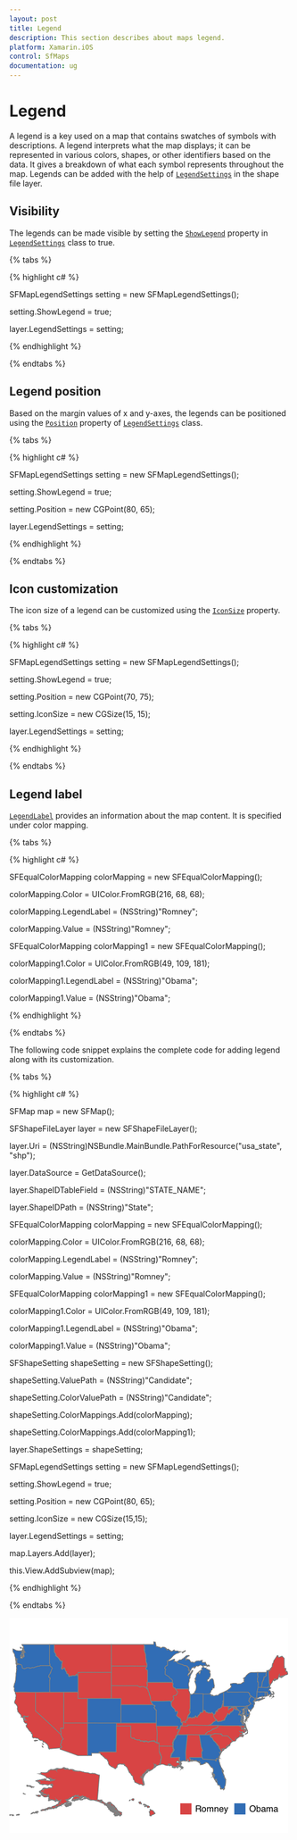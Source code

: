 ```yaml
---
layout: post
title: Legend
description: This section describes about maps legend.
platform: Xamarin.iOS
control: SfMaps
documentation: ug
---
```

# Legend

A legend is a key used on a map that contains swatches of symbols with descriptions. A legend interprets what the map displays; it can be represented in various colors, shapes, or other identifiers based on the data. It gives a breakdown of what each symbol represents throughout the map.
Legends can be added with the help of [`LegendSettings`](https://help.syncfusion.com/cr/cref_files/xamarin-ios/Syncfusion.SfMaps.iOS~Syncfusion.SfMaps.iOS.SFShapeFileLayer~LegendSettings.html) in the shape file layer.

## Visibility

The legends can be made visible by setting the [`ShowLegend`](https://help.syncfusion.com/cr/cref_files/xamarin-ios/Syncfusion.SfMaps.iOS~Syncfusion.SfMaps.iOS.SFMapLegendSettings~ShowLegend.html) property in [`LegendSettings`](https://help.syncfusion.com/cr/cref_files/xamarin-ios/Syncfusion.SfMaps.iOS~Syncfusion.SfMaps.iOS.SFShapeFileLayer~LegendSettings.html) class to true.

{% tabs %}

{% highlight c# %}

SFMapLegendSettings setting = new SFMapLegendSettings();

setting.ShowLegend = true;

layer.LegendSettings = setting;

{% endhighlight %}

{% endtabs %}

## Legend position

Based on the margin values of x and y-axes, the legends can be positioned using the [`Position`](https://help.syncfusion.com/cr/cref_files/xamarin-ios/Syncfusion.SfMaps.iOS~Syncfusion.SfMaps.iOS.SFMapLegendSettings~Position.html) property of [`LegendSettings`](https://help.syncfusion.com/cr/cref_files/xamarin-ios/Syncfusion.SfMaps.iOS~Syncfusion.SfMaps.iOS.SFShapeFileLayer~LegendSettings.html) class.

{% tabs %}

{% highlight c# %}

SFMapLegendSettings setting = new SFMapLegendSettings();

setting.ShowLegend = true;

setting.Position = new CGPoint(80, 65);

layer.LegendSettings = setting;

{% endhighlight %}

{% endtabs %}

## Icon customization

The icon size of a legend can be customized using the [`IconSize`](https://help.syncfusion.com/cr/cref_files/xamarin-ios/Syncfusion.SfMaps.iOS~Syncfusion.SfMaps.iOS.SFMapLegendSettings~IconSize.html) property.

{% tabs %}

{% highlight c# %}

SFMapLegendSettings setting = new SFMapLegendSettings();

setting.ShowLegend = true;

setting.Position = new CGPoint(70, 75);

 setting.IconSize = new CGSize(15, 15);

layer.LegendSettings = setting;

{% endhighlight %}

{% endtabs %}

## Legend label

[`LegendLabel`](https://help.syncfusion.com/cr/cref_files/xamarin-ios/Syncfusion.SfMaps.iOS~Syncfusion.SfMaps.iOS.SFMapColorMapping~LegendLabel.html) provides an information about the map content. It is specified under color mapping.

{% tabs %}

{% highlight c# %}

SFEqualColorMapping colorMapping = new SFEqualColorMapping();

colorMapping.Color = UIColor.FromRGB(216, 68, 68);

colorMapping.LegendLabel = (NSString)"Romney";

colorMapping.Value = (NSString)"Romney";

SFEqualColorMapping colorMapping1 = new SFEqualColorMapping();

colorMapping1.Color = UIColor.FromRGB(49, 109, 181);

colorMapping1.LegendLabel = (NSString)"Obama";

colorMapping1.Value = (NSString)"Obama";

{% endhighlight %}

{% endtabs %}

The following code snippet explains the complete code for adding legend along with its customization.

{% tabs %}

{% highlight c# %}

SFMap map = new SFMap();

SFShapeFileLayer layer = new SFShapeFileLayer();

layer.Uri = (NSString)NSBundle.MainBundle.PathForResource("usa_state", "shp");

layer.DataSource = GetDataSource();

layer.ShapeIDTableField = (NSString)"STATE_NAME";

layer.ShapeIDPath = (NSString)"State";

SFEqualColorMapping colorMapping = new SFEqualColorMapping();

colorMapping.Color = UIColor.FromRGB(216, 68, 68);

colorMapping.LegendLabel = (NSString)"Romney";

colorMapping.Value = (NSString)"Romney";

SFEqualColorMapping colorMapping1 = new SFEqualColorMapping();

colorMapping1.Color = UIColor.FromRGB(49, 109, 181);

colorMapping1.LegendLabel = (NSString)"Obama";

colorMapping1.Value = (NSString)"Obama";

SFShapeSetting shapeSetting = new SFShapeSetting();

shapeSetting.ValuePath = (NSString)"Candidate";

shapeSetting.ColorValuePath = (NSString)"Candidate";

shapeSetting.ColorMappings.Add(colorMapping);

shapeSetting.ColorMappings.Add(colorMapping1);

layer.ShapeSettings = shapeSetting;

SFMapLegendSettings setting = new SFMapLegendSettings();

setting.ShowLegend = true;

setting.Position = new CGPoint(80, 65);

setting.IconSize = new CGSize(15,15);

layer.LegendSettings = setting;

map.Layers.Add(layer);

this.View.AddSubview(map);
 
{% endhighlight %}

{% endtabs %}

![](Images/Legend_image.png)

